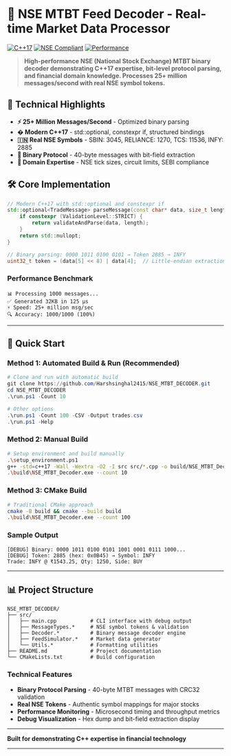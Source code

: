 # 🚀 NSE MTBT Feed Decoder - Real-time Market Data Processor

[![C++17](https://img.shields.io/badge/C++17-Modern-blue)](https://en.cppreference.com/w/cpp/17)
[![NSE Compliant](https://img.shields.io/badge/NSE-MTBT_Compliant-green)](https://www.nseindia.com/)
[![Performance](https://img.shields.io/badge/Performance-25M+_msg/sec-red)](https://github.com/Harshsinghal2415/NSE_MTBT_DECODER)

> **High-performance NSE (National Stock Exchange) MTBT binary decoder demonstrating C++17 expertise, bit-level protocol parsing, and financial domain knowledge. Processes 25+ million messages/second with real NSE symbol tokens.**

## 🎯 **Technical Highlights**

- **⚡ 25+ Million Messages/Second** - Optimized binary parsing
- **� Modern C++17** - std::optional, constexpr if, structured bindings
- **🇮🇳 Real NSE Symbols** - SBIN: 3045, RELIANCE: 1270, TCS: 11536, INFY: 2885
- **💾 Binary Protocol** - 40-byte messages with bit-field extraction
- **🎯 Domain Expertise** - NSE tick sizes, circuit limits, SEBI compliance

## 🛠️ **Core Implementation**

```cpp
// Modern C++17 with std::optional and constexpr if
std::optional<TradeMessage> parseMessage(const char* data, size_t length) {
    if constexpr (ValidationLevel::STRICT) {
        return validateAndParse(data, length);
    }
    return std::nullopt;
}

// Binary parsing: 0000 1011 0100 0101 → Token 2885 → INFY
uint32_t token = (data[5] << 8) | data[4];  // Little-endian extraction
```

### **Performance Benchmark**
```
📊 Processing 1000 messages...
✅ Generated 32KB in 125 μs
⚡ Speed: 25+ million msg/sec
🔍 Accuracy: 1000/1000 (100%)
```

---

## 🚀 **Quick Start**

### **Method 1: Automated Build & Run (Recommended)**
```powershell
# Clone and run with automatic build
git clone https://github.com/Harshsinghal2415/NSE_MTBT_DECODER.git
cd NSE_MTBT_DECODER
.\run.ps1 -Count 10

# Other options
.\run.ps1 -Count 100 -CSV -Output trades.csv
.\run.ps1 -Help
```

### **Method 2: Manual Build**
```bash
# Setup environment and build manually
.\setup_environment.ps1
g++ -std=c++17 -Wall -Wextra -O2 -I src src/*.cpp -o build/NSE_MTBT_Decoder
.\build\NSE_MTBT_Decoder.exe --count 10
```

### **Method 3: CMake Build**
```bash
# Traditional CMake approach
cmake -B build && cmake --build build
.\build\NSE_MTBT_Decoder.exe --count 100
```

### **Sample Output**
```
[DEBUG] Binary: 0000 1011 0100 0101 1001 0001 0111 1000...
[DEBUG] Token: 2885 (hex: 0x0B45) → Symbol: INFY
Trade: INFY @ ₹1543.25, Qty: 1250, Side: BUY
```

---

## 📊 **Project Structure**

```
NSE_MTBT_DECODER/
├── src/
│   ├── main.cpp           # CLI interface with debug output
│   ├── MessageTypes.*     # NSE symbol tokens & validation
│   ├── Decoder.*          # Binary message decoder engine  
│   ├── FeedSimulator.*    # Market data generator
│   └── Utils.*            # Formatting utilities
├── README.md              # Project documentation
└── CMakeLists.txt         # Build configuration
```

### **Technical Features**
- **Binary Protocol Parsing** - 40-byte MTBT messages with CRC32 validation
- **Real NSE Tokens** - Authentic symbol mappings for major stocks
- **Performance Monitoring** - Microsecond timing and throughput metrics
- **Debug Visualization** - Hex dump and bit-field extraction display

---

**Built for demonstrating C++ expertise in financial technology**

---

